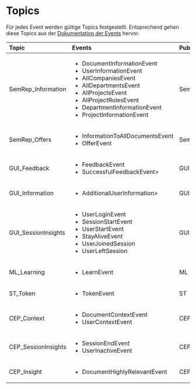 # Topics

Für jedes Event werden gültige Topics festgestellt. Entsprechend gehen diese Topics aus der [Dokumentation der Events](https://github.com/Purii/hdm-wim-devlab/blob/master/docs/Events.md) hervor.

| Topic | Events | Publisher | Subscriber |
| :---- | :---- | :---- |:---- |
| SemRep_Information | <ul><li>DocumentInformationEvent</li><li>UserInformationEvent</li><li>AllCompaniesEvent</li><li>AllDepartmentsEvent</li><li>AllProjectsEvent</li><li>AllProjectRolesEvent</li><li>DepartmentInformationEvent</li><li>ProjectInformationEvent</li></ul> | SemRep | CEP, GUI |
| SemRep_Offers | <ul><li>InformationToAllDocumentsEvent</li><li>OfferEvent</li></ul> | SemRep | GUI |
| GUI_Feedback | <ul><li>FeedbackEvent</li><li>SuccessfulFeedbackEvent></ul> | GUI | SemRep, CEP, ML |
| GUI_Information | <ul><li>AdditionalUserInformation></li></ul> | GUI | SemRep |
| GUI_SessionInsights | <ul><li>UserLoginEvent</li><li>SessionStartEvent</li><li>UserStartEvent</li><li>StayAliveEvent</li><li>UserJoinedSession</li><li>UserLeftSession</li></ul> | GUI | SemRep, CEP, ST |
| ML_Learning | <ul><li>LearnEvent</li></ul> | ML | SemRep |
| ST_Token | <ul><li>TokenEvent</li></ul> | ST | SemRep |
| CEP_Context | <ul><li>DocumentContextEvent</li><li>UserContextEvent</li></ul> | CEP | SemRep |
| CEP_SessionInsights | <ul><li>SessionEndEvent</li><li>UserInactiveEvent</li></ul> | CEP | GUI, ST, ML |
| CEP_Insight | <ul><li>DocumentHighlyRelevantEvent</li></ul> | CEP | SemRep |


